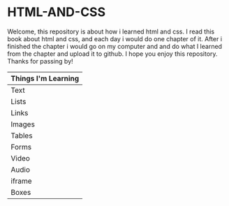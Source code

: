 # HTML-AND-CSS

Welcome, this repository is about how i learned html and css.
I read this book about html and css, and each day i would do one chapter of it.
After i finished the chapter i would go on my computer and and do what I learned from the chapter and upload it to github. 
I hope you enjoy this repository.
Thanks for passing by!


|Things I'm Learning    |
|-----------------------|
|Text                   |
|Lists                  |
|Links                  |
|Images                 |
|Tables                 |
|Forms                  |
|Video                  |
|Audio                  |
|iframe                 |
|Boxes                 |
